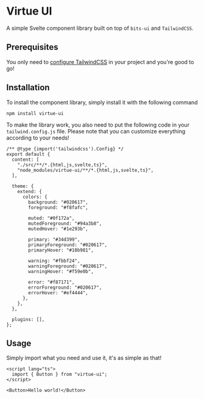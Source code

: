 # Virtue UI

A simple Svelte component library built on top of `bits-ui` and `TailwindCSS`.

## Prerequisites

You only need to [configure TailwindCSS](https://tailwindcss.com/docs/guides/sveltekit) in your project and you're good to go!

## Installation

To install the component library, simply install it with the following command

```
npm install virtue-ui
```

To make the library work, you also need to put the following code in your `tailwind.config.js` file. Please note that you can customize everything according to your needs!

```
/** @type {import('tailwindcss').Config} */
export default {
  content: [
    "./src/**/*.{html,js,svelte,ts}",
    "node_modules/virtue-ui/**/*.{html,js,svelte,ts}",
  ],

  theme: {
    extend: {
      colors: {
        background: "#020617",
        foreground: "#f8fafc",

        muted: "#0f172a",
        mutedForeground: "#94a3b8",
        mutedHover: "#1e293b",

        primary: "#34d399",
        primaryForeground: "#020617",
        primaryHover: "#10b981",

        warning: "#fbbf24",
        warningForeground: "#020617",
        warningHover: "#f59e0b",

        error: "#f87171",
        errorForeground: "#020617",
        errorHover: "#ef4444",
      },
    },
  },

  plugins: [],
};
```

## Usage

Simply import what you need and use it, it's as simple as that!

```
<script lang="ts">
  import { Button } from "virtue-ui";
</script>

<Button>Hello world!</Button>
```
